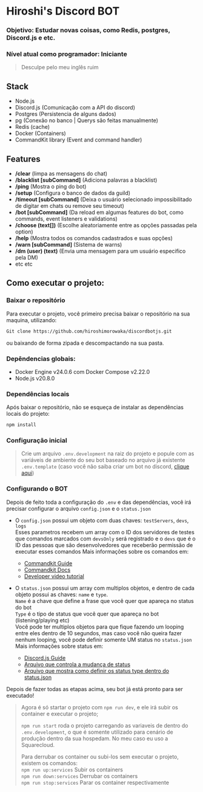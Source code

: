 # Hiroshi's Discord BOT

### Objetivo: Estudar novas coisas, como Redis, postgres, Discord.js e etc.

### Nível atual como programador: Iniciante

>Desculpe pelo meu inglês ruim

## Stack

- Node.js
- Discord.js (Comunicação com a API do discord)
- Postgres (Persistencia de alguns dados)
- pg (Conexão no banco | Querys são feitas manualmente)
- Redis (cache)
- Docker (Containers)
- CommandKit library (Event and command handler)

## Features

- **/clear** (limpa as mensagens do chat)
- **/blacklist [subCommand]** (Adiciona palavras a blacklist)
- **/ping** (Mostra o ping do bot)
- **/setup** (Configura o banco de dados da guild)
- **/timeout [subCommand]** (Deixa o usuário selecionado impossibilitado de digitar em chats ou remove seu timeout)
- **/bot [subCommand]** (Da reload em algumas features do bot, como commands, event listeners e validations)
- **/choose (text[])** (Escolhe aleatoriamente entre as opções passadas pela option)
- **/help** (Mostra todos os comandos cadastrados e suas opções)
- **/warn [subCommand]** (Sistema de warns)
- **/dm (user) (text)** (Envia uma mensagem para um usuário especifico pela DM)
- etc etc
## Como executar o projeto:

### Baixar o repositório

Para executar o projeto, você primeiro precisa baixar o repositório na sua maquina, utilizando:

```bash
Git clone https://github.com/hiroshimorowaka/discordbotjs.git
```

ou baixando de forma zipada e descompactando na sua pasta.

### Depêndencias globais:

- Docker Engine v24.0.6 com Docker Compose v2.22.0
- Node.js v20.8.0

### Dependências locais

Após baixar o repositório, não se esqueça de instalar as dependências locais do projeto:

```bash
npm install
```

### Configuração inicial

> Crie um arquivo `.env.development` na raiz do projeto e popule com as variáveis de ambiente do seu bot baseado no arquivo já existente `.env.template` (caso você não saiba criar um bot no discord, [clique aqui](https://discord.com/developers/docs/getting-started#step-1-creating-an-app))

### Configurando o BOT

Depois de feito toda a configuração do `.env` e das dependências, você irá precisar configurar o arquivo `config.json` e o `status.json`

- O `config.json` possui um objeto com duas chaves: `testServers`, `devs`, `logs`   
  Esses parametros recebem um array com o ID dos servidores de testes que comandos marcados com `devsOnly` será registrado e o `devs` que é o ID das pessoas que são desenvolvedores que receberão permissão de executar esses comandos
  Mais informações sobre os comandos em:

  - [Commandkit Guide](https://commandkit.js.org/guide/installation)
  - [Commandkit Docs](https://commandkit.js.org/docs/typedef/AutocompleteProps)
  - [Developer video tutorial](https://www.youtube.com/watch?v=hUKh0NS1Ypk&ab_channel=UnderCtrl)

- O `status.json` possui um array com multiplos objetos, e dentro de cada objeto possui as chaves: `name` e `type`.  
  `Name` é a chave que define a frase que você quer que apareça no status do bot  
  `Type` é o tipo de status que você quer que apareça no bot (listening/playing etc)  
  Você pode ter multiplos objetos para que fique fazendo um looping entre eles dentro de 10 segundos, mas caso você não queira fazer nenhum looping, você pode definir somente UM status no `status.json`  
  Mais informações sobre status em:
  - [Discord.js Guide](https://discordjs.guide/popular-topics/faq.html#how-do-i-set-my-playing-status)
  - [Arquivo que controla a mudança de status](https://github.com/hiroshimorowaka/discordbotjs/blob/main/src/events/ready/statusChange.js)
  - [Arquivo que mostra como definir os status type dentro do status.json](https://github.com/hiroshimorowaka/discordbotjs/blob/main/status_type.txt)

Depois de fazer todas as etapas acima, seu bot já está pronto para ser executado!

> Agora é só startar o projeto com `npm run dev`, e ele irá subir os container e executar o projeto;  
>  
> `npm run start` roda o projeto carregando as variaveis de dentro do `.env.development`, o que é somente utilizado para cenário de produção dentro da sua hospedam. No meu caso eu uso a Squarecloud.
>
> Para derrubar os container ou subi-los sem executar o projeto, existem os comandos:  
> `npm run up:services` Subir os containers  
> `npm run down:services` Derrubar os containers  
> `npm run stop:services` Parar os container respectivamente

